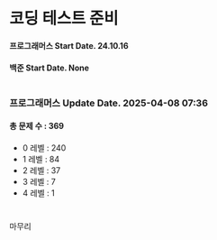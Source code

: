# 코딩 테스트 준비

#### 프로그래머스 Start Date. 24.10.16
#### 백준 Start Date. None

# 
### 프로그래머스 Update Date. 2025-04-08 07:36
#### 총 문제 수 : 369
- 0 레벨 : 240
- 1 레벨 : 84
- 2 레벨 : 37
- 3 레벨 : 7
- 4 레벨 : 1

# 
마무리

# 
